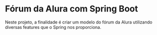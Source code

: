 # Fórum da Alura com Spring Boot

Neste projeto, a finalidade é criar um modelo do fórum da Alura utilizando diversas features que o Spring nos proporciona.
